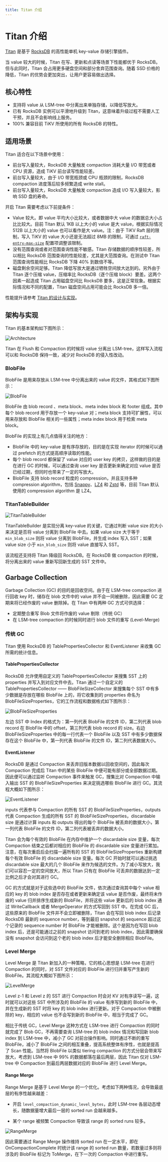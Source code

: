 ```yaml
---
title: Titan 介绍
---
```


# Titan 介绍

[Titan](https://github.com/pingcap/rocksdb/tree/titan-5.15) 是基于 [RocksDB](https://github.com/facebook/rocksdb) 的高性能单机 key-value 存储引擎插件。

当 value 较大的时候，Titan 在写、更新和点读等场景下性能都优于 RocksDB。但与此同时，Titan 会占用更多硬盘空间和部分舍弃范围查询。随着 SSD 价格的降低，Titan 的优势会更加突出，让用户更容易做出选择。

## 核心特性

- 支持将 value 从 LSM-tree 中分离出来单独存储，以降低写放大。
- 已有 RocksDB 实例可以平滑地升级到 Titan，这意味着升级过程不需要人工干预，并且不会影响线上服务。
- 100% 兼容目前 TiKV 所使用的所有 RocksDB 的特性。

## 适用场景

Titan 适合在以下场景中使用：

- 前台写入量较大，RocksDB 大量触发 compaction 消耗大量 I/O 带宽或者 CPU 资源，造成 TiKV 前台读写性能较差。
- 前台写入量较大，由于 I/O 带宽瓶颈或 CPU 瓶颈的限制，RocksDB compaction 进度落后较多频繁造成 write stall。
- 前台写入量较大，RocksDB 大量触发 compaction 造成 I/O 写入量较大，影响 SSD 盘的寿命。

开启 Titan 需要考虑以下前提条件：

- Value 较大。即 value 平均大小比较大，或者数据中大 value 的数据总大小占比比较大。目前 Titan 默认 1KB 以上大小的 value 是大 value，根据实际情况 512B 以上大小的 value 也可以看作是大 value。注：由于 TiKV Raft 层的限制，写入 TiKV 的 value 大小还是无法超过 8MB 的限制，可通过 [`raft-entry-max-size`](/tikv-configuration-file.md#raft-entry-max-size) 配置项调整该限制。
- 没有范围查询或者对范围查询性能不敏感。Titan 存储数据的顺序性较差，所以相比 RocksDB 范围查询的性能较差，尤其是大范围查询。在测试中 Titan 范围查询性能相比 RocksDB 下降 40% 到数倍不等。
- 磁盘剩余空间足够。Titan 降低写放大是通过牺牲空间放大达到的。另外由于 Titan 逐个压缩 value，压缩率比 RocksDB（逐个压缩 block）要差。这两个因素一起造成 Titan 占用磁盘空间比 RocksDB 要多，这是正常现象。根据实际情况和不同的配置，Titan 磁盘空间占用可能会比 RocksDB 多一倍。

性能提升请参考 [Titan 的设计与实现](https://pingcap.com/blog-cn/titan-design-and-implementation/#%E5%9F%BA%E5%87%86%E6%B5%8B%E8%AF%95)。

## 架构与实现

Titan 的基本架构如下图所示：

![Architecture](https://docs-download.pingcap.com/media/images/docs-cn/titan/titan-1.png)

Titan 在 Flush 和 Compaction 的时候将 value 分离出 LSM-tree，这样写入流程可以和 RocksDB 保持一致，减少对 RocksDB 的侵入性改动。

### BlobFile

BlobFile 是用来存放从 LSM-tree 中分离出来的 value 的文件，其格式如下图所示：

![BlobFile](https://docs-download.pingcap.com/media/images/docs-cn/titan/titan-2.png)

BlobFile 由 blob record 、meta block、meta index block 和 footer 组成。其中每个 blob record 用于存放一个 key-value 对；meta block 支持可扩展性，可以用来存放和 BlobFile 相关的一些属性；meta index block 用于检索 meta block。

BlobFile 的实现上有几点值得关注的地方：

+ BlobFile 中的 key-value 是有序存放的，目的是在实现 iterator 的时候可以通过 prefetch 的方式提高顺序读取的性能。
+ 每个 blob record 都保留了 value 对应的 user key 的拷贝，这样做的目的是在进行 GC 的时候，可以通过查询 user key 是否更新来确定对应 value 是否已经过期，但同时也带来了一定的写放大。
+ BlobFile 支持 blob record 粒度的 compression，并且支持多种 compression algorithm，包括 [Snappy](https://github.com/google/snappy)、[LZ4](https://github.com/lz4/lz4) 和 [Zstd](https://github.com/facebook/zstd) 等，目前 Titan 默认使用的 compression algorithm 是 LZ4。

### TitanTableBuilder

![TitanTableBuilder](https://docs-download.pingcap.com/media/images/docs-cn/titan/titan-3.png)

TitanTableBuilder 是实现分离 key-value 的关键，它通过判断 value size 的大小来决定是否将 value 分离到 BlobFile 中去。如果 value size 大于等于 `min_blob_size` 则将 value 分离到 BlobFile，并生成 index 写入 SST；如果 value size 小于 `min_blob_size` 则将 value 直接写入 SST。

该流程还支持将 Titan 降级回 RocksDB。在 RocksDB 做 compaction 的时候，将分离出来的 value 重新写回新生成的 SST 文件中。

## Garbage Collection

Garbage Collection (GC) 的目的是回收空间。由于在 LSM-tree compaction 进行回收 key 时，储存在 blob 文件中的 value 并不会一同被删除，因此需要 GC 定期来将已经作废的 value 删除掉。在 Titan 中有两种 GC 方式可供选择：

- 定期整合重写 Blob 文件将作废的 value 剔除（传统 GC）
- 在 LSM-tree compaction 的时候同时进行 blob 文件的重写 (Level-Merge)

### 传统 GC

Titan 使用 RocksDB 的 TablePropertiesCollector 和 EventListener 来收集 GC 所需的统计信息。

#### TablePropertiesCollector

RocksDB 允许使用自定义的 TablePropertiesCollector 来搜集 SST 上的 properties 并写入到对应文件中去。Titan 通过一个自定义的 TablePropertiesCollector —— BlobFileSizeCollector 来搜集每个 SST 中有多少数据是存放在哪些 BlobFile 上的，将它收集到的 properties 命名为 BlobFileSizeProperties，它的工作流程和数据格式如下图所示：

![BlobFileSizeProperties](https://docs-download.pingcap.com/media/images/docs-cn/titan/titan-4.png)

左边 SST 中 Index 的格式为：第一列代表 BlobFile 的文件 ID，第二列代表 blob record 在 BlobFile 中的 offset，第三列代表 blob record 的 size。右边 BlobFileSizeProperties 中的每一行代表一个 BlobFile 以及 SST 中有多少数据保存在这个 BlobFile 中，第一列代表 BlobFile 的文件 ID，第二列代表数据大小。

#### EventListener

RocksDB 是通过 Compaction 来丢弃旧版本数据以回收空间的，因此每次 Compaction 完成后 Titan 中的某些 BlobFile 中便可能有部分或全部数据过期。因此便可以通过监听 Compaction 事件来触发 GC，搜集比对 Compaction 中输入输出 SST 的 BlobFileSizeProperties 来决定挑选哪些 BlobFile 进行 GC。其流程大概如下图所示：

![EventListener](https://docs-download.pingcap.com/media/images/docs-cn/titan/titan-5.png)

inputs 代表参与 Compaction 的所有 SST 的 BlobFileSizeProperties，outputs 代表 Compaction 生成的所有 SST 的 BlobFileSizeProperties，discardable size 是通过计算 inputs 和 outputs 得出的每个 BlobFile 被丢弃的数据大小，第一列代表 BlobFile 的文件 ID，第二列代表被丢弃的数据大小。

Titan 会为每个有效的 BlobFile 在内存中维护一个 discardable size 变量，每次 Compaction 结束之后都对相应的 BlobFile 的 discardable size 变量进行累加。注意，在每次重启后会扫描一遍所有的 SST 的 BlobFileSizeProperties 重新构建每个有效 BlobFile 的 discardable size 变量。每次 GC 开始时就可以通过挑选 discardable size 最大的几个 BlobFile 来作为候选的文件。为了减小写放大，我们可以容忍一定的空间放大，所以 Titan 只有在 BlobFile 可丢弃的数据达到一定比例之后才会对其进行 GC。

GC 的方式就是对于这些选中的 BlobFile 文件，依次通过查询其中每个 value 相应的 key 的 blob index 是否存在或者更新来确定该 value 是否作废，最终将未作废的 value 归并排序生成新的 BlobFile，并将这些 value 更新后的 blob index 通过 WriteCallback 或者 MergeOperator 的方式写回到 SST 中。在完成 GC 后，这些原来的 BlobFile 文件并不会立即被删除，Titan 会在写回 blob index 后记录 RocksDB 最新的 sequence number，等到最旧 snapshot 的 sequence 超过这个记录的 sequence number 时 BlobFile 才能被删除。这个是因为在写回 blob index 后，还是可能通过之前的 snapshot 访问到老的 blob index，因此需要确保没有 snapshot 会访问到这个老的 blob index 后才能安全删除相应 BlobFile。

### Level Merge

Level Merge 是 Titan 新加入的一种策略，它的核心思想是 LSM-tree 在进行 Compaction 的同时，对 SST 文件对应的 BlobFile 进行归并重写产生新的 BlobFile。其流程大概如下图所示：

![LevelMerge](https://docs-download.pingcap.com/media/images/docs-cn/titan/titan-6.png)

Level z-1 和 Level z 的 SST 进行 Compaction 时会对 KV 对有序读写一遍，这时就可以对这些 SST 中所涉及的 BlobFile 的 value 有序写到新的 BlobFile 中，并在生成新的 SST 时将 key 的 blob index 进行更新。对于 Compaction 中被删除的 key，相应的 value 也不会写到新的 BlobFile 中，相当于完成了 GC。

相比于传统 GC，Level Merge 这种方式在 LSM-tree 进行 Compaction 的同时就完成了 Blob GC，不再需要查询 LSM-tree 的 blob index 情况和写回新 blob index 到 LSM-tree 中，减小了 GC 对前台操作影响。同时通过不断的重写 BlobFile，减小了 BlobFile 之间的相互重叠，提高系统整体有序性，也就是提高了 Scan 性能。当然将 BlobFile 以类似 tiering compaction 的方式分层会带来写放大，考虑到 LSM-tree 中 99% 的数据都落在最后两层，因此 Titan 仅对 LSM-tree 中 Compaction 到最后两层数据对应的 BlobFile 进行 Level Merge。

#### Range Merge

Range Merge 是基于 Level Merge 的一个优化。考虑如下两种情况，会导致最底层的有序性越来越差：

- 开启 `level_compaction_dynamic_level_bytes`，此时 LSM-tree 各层动态增长，随数据量增大最后一层的 sorted run 会越来越多。

- 某个 range 被频繁 Compaction 导致该 range 的 sorted runs 较多。

![RangeMerge](https://docs-download.pingcap.com/media/images/docs-cn/titan/titan-7.png)

因此需要通过 Range Merge 操作维持 sorted run 在一定水平，即在 OnCompactionComplete 时统计该 range 的 sorted run 数量，若数量过多则将涉及的 BlobFile 标记为 ToMerge，在下一次的 Compaction 中进行重写。

